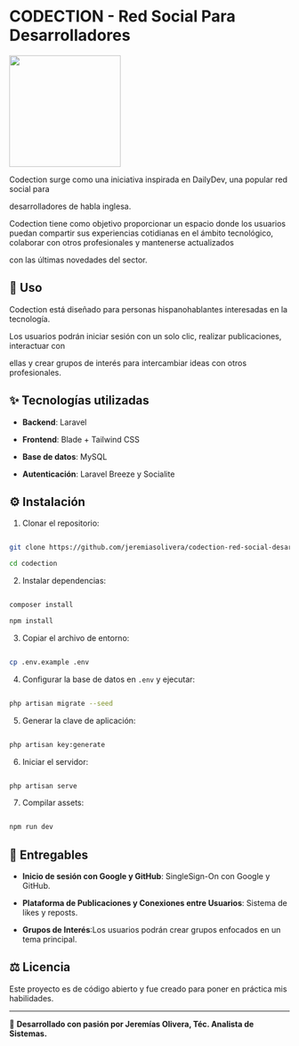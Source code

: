 # CODECTION - Red Social Para Desarrolladores

<img width="200" src="https://i.ibb.co/cKTCNFpT/logo-2-codection.jpg" />

Codection surge como una iniciativa inspirada en DailyDev, una popular red social para

desarrolladores de habla inglesa.

  

Codection tiene como objetivo proporcionar un espacio donde los usuarios puedan compartir sus experiencias cotidianas en el ámbito tecnológico, colaborar con otros profesionales y mantenerse actualizados

con las últimas novedades del sector.

  

## 🚀 Uso

Codection está diseñado para personas hispanohablantes interesadas en la tecnología.

Los usuarios podrán iniciar sesión con un solo clic, realizar publicaciones, interactuar con

ellas y crear grupos de interés para intercambiar ideas con otros profesionales.

  

## ✨ Tecnologías utilizadas

-  **Backend**: Laravel

-  **Frontend**: Blade + Tailwind CSS

-  **Base de datos**: MySQL

-  **Autenticación**: Laravel Breeze y Socialite

  

## ⚙️ Instalación

1. Clonar el repositorio:

```bash

git clone https://github.com/jeremiasolivera/codection-red-social-desarrolladores

cd codection

```

2. Instalar dependencias:

```bash

composer install

npm install

```

3. Copiar el archivo de entorno:

```bash

cp .env.example .env

```

4. Configurar la base de datos en `.env` y ejecutar:

```bash

php artisan migrate --seed

```

5. Generar la clave de aplicación:

```bash

php artisan key:generate

```

6. Iniciar el servidor:

```bash

php artisan serve

```

7. Compilar assets:

```bash

npm run dev

```

## 🌟 Entregables

-  **Inicio de sesión con Google y GitHub**: SingleSign-On con Google y GitHub.

-  **Plataforma de Publicaciones y Conexiones entre Usuarios**: Sistema de likes y reposts.

-  **Grupos de Interés**:Los usuarios podrán crear grupos enfocados en un tema principal.

  

## ⚖️ Licencia

Este proyecto es de código abierto y fue creado para poner en práctica mis habilidades.

  

---

👏 **Desarrollado con pasión por Jeremías Olivera, Téc. Analista de Sistemas.**
